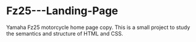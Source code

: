# Fz25---Landing-Page
Yamaha Fz25 motorcycle home page copy. This is a small project to study the semantics and structure of HTML and CSS.
